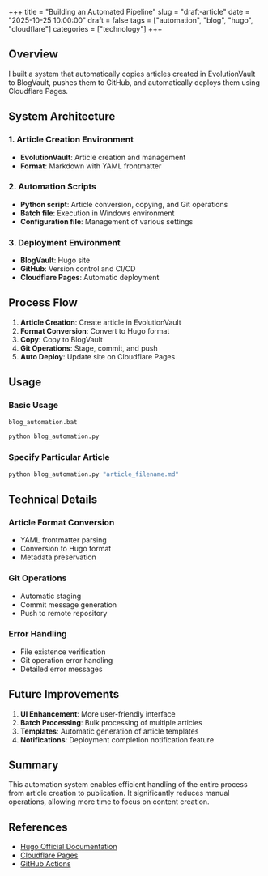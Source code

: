 +++
title = "Building an Automated Pipeline"
slug = "draft-article"
date = "2025-10-25 10:00:00"
draft = false
tags = ["automation", "blog", "hugo", "cloudflare"]
categories = ["technology"]
+++

## Overview

I built a system that automatically copies articles created in EvolutionVault to BlogVault, pushes them to GitHub, and automatically deploys them using Cloudflare Pages.

## System Architecture

### 1. Article Creation Environment
- **EvolutionVault**: Article creation and management 
- **Format**: Markdown with YAML frontmatter

### 2. Automation Scripts
- **Python script**: Article conversion, copying, and Git operations
- **Batch file**: Execution in Windows environment
- **Configuration file**: Management of various settings

### 3. Deployment Environment
- **BlogVault**: Hugo site
- **GitHub**: Version control and CI/CD
- **Cloudflare Pages**: Automatic deployment

## Process Flow

1. **Article Creation**: Create article in EvolutionVault
2. **Format Conversion**: Convert to Hugo format
3. **Copy**: Copy to BlogVault
4. **Git Operations**: Stage, commit, and push
5. **Auto Deploy**: Update site on Cloudflare Pages

## Usage

### Basic Usage
```bash
blog_automation.bat

python blog_automation.py
```

### Specify Particular Article
```bash
python blog_automation.py "article_filename.md"
```

## Technical Details

### Article Format Conversion
- YAML frontmatter parsing
- Conversion to Hugo format
- Metadata preservation

### Git Operations
- Automatic staging
- Commit message generation
- Push to remote repository

### Error Handling
- File existence verification
- Git operation error handling
- Detailed error messages

## Future Improvements

1. **UI Enhancement**: More user-friendly interface
2. **Batch Processing**: Bulk processing of multiple articles
3. **Templates**: Automatic generation of article templates
4. **Notifications**: Deployment completion notification feature

## Summary

This automation system enables efficient handling of the entire process from article creation to publication. It significantly reduces manual operations, allowing more time to focus on content creation.

## References

- [Hugo Official Documentation](https://gohugo.io/)
- [Cloudflare Pages](https://pages.cloudflare.com/)
- [GitHub Actions](https://github.com/features/actions)